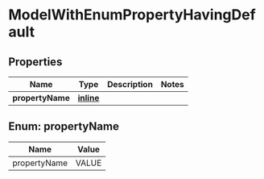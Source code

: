 
# ModelWithEnumPropertyHavingDefault

## Properties
Name | Type | Description | Notes
------------ | ------------- | ------------- | -------------
**propertyName** | [**inline**](#PropertyName) |  | 


<a name="PropertyName"></a>
## Enum: propertyName
Name | Value
---- | -----
propertyName | VALUE




